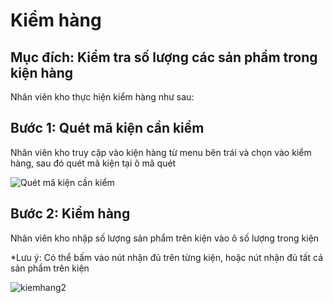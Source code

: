 # Kiểm hàng

## Mục đích: Kiểm tra số lượng các sản phẩm trong kiện hàng

Nhân viên kho thực hiện kiểm hàng như sau:

## Bước 1: Quét mã kiện cần kiểm

Nhân viên kho truy cập vào kiện hàng từ menu bên trái và chọn vào kiểm hàng, sau đó quét mã kiện tại ô mã quét

![Quét mã kiện cần kiểm](https://user-images.githubusercontent.com/73226975/162417522-5bdc03ce-d67a-43db-8b4c-6d5fc796ff1a.png)

## Bước 2: Kiểm hàng

Nhân viên kho nhập số lượng sản phẩm trên kiện vào ô số lượng trong kiện 

*Lưu ý: Có thể bấm vào nút nhận đủ trên từng kiện, hoặc nút nhận đủ tất cả sản phẩm trên kiện 

![kiemhang2](https://user-images.githubusercontent.com/63217229/101153459-10645e80-3657-11eb-9df2-aeed16ada052.png)

